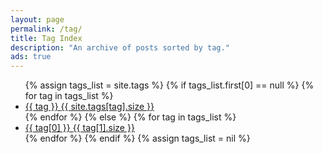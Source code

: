 ```yaml
---
layout: page
permalink: /tag/
title: Tag Index
description: "An archive of posts sorted by tag."
ads: true
---
```


<ul class="tag-box inline">
{% assign tags_list = site.tags %}
  {% if tags_list.first[0] == null %}
    {% for tag in tags_list %}
    	<li><a href="{{ site.url }}/tag/{{ tag | replace:' ','-' | downcase }}/">{{ tag }} <span>{{ site.tags[tag].size }}</span></a></li>
    {% endfor %}
  {% else %}
    {% for tag in tags_list %}
    	<li><a href="{{ site.url }}/tag/{{ tag[0] | replace:' ','-' | downcase }}/">{{ tag[0] }} <span>{{ tag[1].size }}</span></a></li>
    {% endfor %}
  {% endif %}
{% assign tags_list = nil %}
</ul>